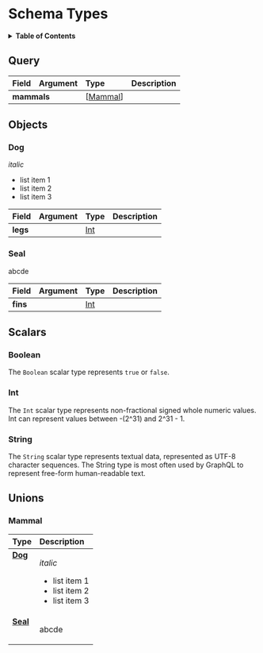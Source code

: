 # Schema Types

<details>
  <summary><strong>Table of Contents</strong></summary>

  * [Query](#query)
  * [Objects](#objects)
    * [Dog](#dog)
    * [Seal](#seal)
  * [Scalars](#scalars)
    * [Boolean](#boolean)
    * [Int](#int)
    * [String](#string)
  * [Unions](#unions)
    * [Mammal](#mammal)

</details>

## Query
<table>
<thead>
<tr>
<th align="left">Field</th>
<th align="right">Argument</th>
<th align="left">Type</th>
<th align="left">Description</th>
</tr>
</thead>
<tbody>
<tr>
<td colspan="2" valign="top"><strong>mammals</strong></td>
<td valign="top">[<a href="#mammal">Mammal</a>]</td>
<td></td>
</tr>
</tbody>
</table>

## Objects

### Dog

*italic*

* list item 1
* list item 2
* list item 3

<table>
<thead>
<tr>
<th align="left">Field</th>
<th align="right">Argument</th>
<th align="left">Type</th>
<th align="left">Description</th>
</tr>
</thead>
<tbody>
<tr>
<td colspan="2" valign="top"><strong>legs</strong></td>
<td valign="top"><a href="#int">Int</a></td>
<td></td>
</tr>
</tbody>
</table>

### Seal

abcde

<table>
<thead>
<tr>
<th align="left">Field</th>
<th align="right">Argument</th>
<th align="left">Type</th>
<th align="left">Description</th>
</tr>
</thead>
<tbody>
<tr>
<td colspan="2" valign="top"><strong>fins</strong></td>
<td valign="top"><a href="#int">Int</a></td>
<td></td>
</tr>
</tbody>
</table>

## Scalars

### Boolean

The `Boolean` scalar type represents `true` or `false`.

### Int

The `Int` scalar type represents non-fractional signed whole numeric values. Int can represent values between -(2^31) and 2^31 - 1.

### String

The `String` scalar type represents textual data, represented as UTF-8 character sequences. The String type is most often used by GraphQL to represent free-form human-readable text.


## Unions

### Mammal

<table>
<thead>
<tr>
<th align="left">Type</th>
<th align="left">Description</th>
</tr>
</thead>
<tbody>
<tr>
<td valign="top"><strong><a href="#dog">Dog</a></strong></td>
<td valign="top">

*italic*

* list item 1
* list item 2
* list item 3

</td>
</tr>
<tr>
<td valign="top"><strong><a href="#seal">Seal</a></strong></td>
<td valign="top">

abcde

</td>
</tr>
</tbody>
</table>

